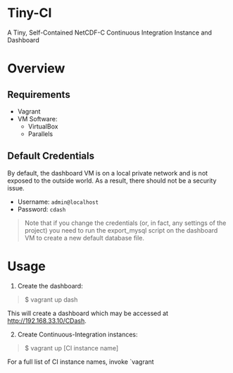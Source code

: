 # Tiny-CI

A Tiny, Self-Contained NetCDF-C Continuous Integration Instance and Dashboard

# Overview

## Requirements

* Vagrant
* VM Software:
	* VirtualBox
	* Parallels

## Default Credentials

By default, the dashboard VM is on a local private network and is not exposed to the outside world.  As a result, there should not be a security issue. 

* Username: `admin@localhost`
* Password: `cdash`

> Note that if you change the credentials (or, in fact, any settings of the project) you need to run the export_mysql script on the dashboard VM to create a new default database file. 

# Usage

1. Create the dashboard:

> $ vagrant up dash

This will create a dashboard which may be accessed at http://192.168.33.10/CDash.

2. Create Continuous-Integration instances:

> $ vagrant up [CI instance name]

For a full list of CI instance names, invoke `vagrant 